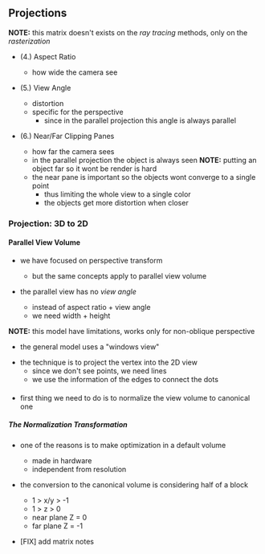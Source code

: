 ## Projections
__NOTE:__ this matrix doesn't exists on the _ray tracing_ methods, only on the _rasterization_

- (4.) Aspect Ratio
  + how wide the camera see

- (5.) View Angle	
  + distortion
  + specific for the perspective
    * since in the parallel projection this angle is always parallel

- (6.) Near/Far Clipping Panes
  + how far the camera sees
  + in the parallel projection the object is always seen
**NOTE:** putting an object far so it wont be render is hard
  + the near pane is important so the objects wont converge to a single point
    * thus limiting the whole view to a single color
    * the objects get more distortion when closer

### Projection: 3D to 2D
#### Parallel View Volume
- we have focused on perspective transform
  + but the same concepts apply to parallel view volume

- the parallel view has no _view angle_
  + instead of aspect ratio + view angle
  + we need width + height

**NOTE:** this model have limitations, works only for non-oblique perspective
  + the general model uses a "windows view"

- the technique is to project the vertex into the 2D view
  + since we don't see points, we need lines
  + we use the information of the edges to connect the dots

#### 
- first thing we need to do is to normalize the view volume to canonical one

##### The Normalization Transformation
- one of the reasons is to make optimization in a default volume
  + made in hardware
  + independent from resolution

- the conversion to the canonical volume is considering half of a block
  + 1 > x/y > -1
  +  1 > z > 0
    * near plane Z = 0
    * far plane Z = -1

- [FIX] add matrix notes
